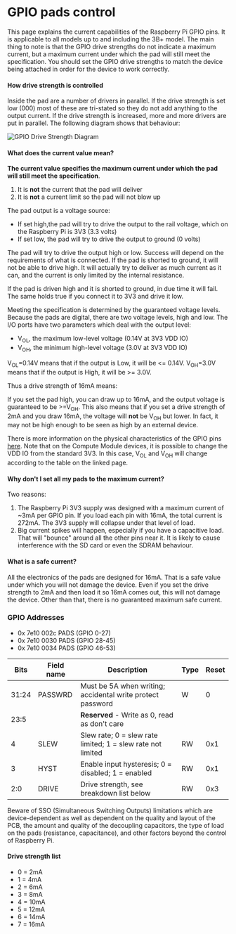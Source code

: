 # GPIO pads control

This page explains the current capabilities of the Raspberry Pi GPIO pins. It is applicable to all models up to and including the 3B+ model. The main thing to note is that the GPIO drive strengths do not indicate a maximum current, but a maximum current under which the pad will still meet the specification. You should set the GPIO drive strengths to match the device being attached in order for the device to work correctly. 

#### How drive strength is controlled

Inside the pad are a number of drivers in parallel. If the drive strength is set low (000) most of these are tri-stated so they do not add anything to the output current. If the drive strength is increased, more and more drivers are put in parallel. The following diagram shows that behaviour:

![GPIO Drive Strength Diagram](./images/pi_gpio_drive_strength_diagram.png)

#### What does the current value mean?

**The current value specifies the maximum current under which the pad will still meet the specification**.

1. It is **not** the current that the pad will deliver
1. It is **not** a current limit so the pad will not blow up

The pad output is a voltage source:

* If set high,the pad will try to drive the output to the rail voltage, which on the Raspberry Pi is 3V3 (3.3 volts)
* If set low, the pad will try to drive the output to ground (0 volts)

The pad will try to drive the output high or low. Success will depend on the requirements of what is connected. If the pad is shorted to ground, it will not be able to drive high. It will actually try to deliver as much current as it can, and the current is only limited by the internal resistance.

If the pad is driven high and it is shorted to ground, in due time it will fail. The same holds true if you connect it to 3V3 and drive it low.

Meeting the specification is determined by the guaranteed voltage levels. Because the pads are digital, there are two voltage levels, high and low. The I/O ports have two parameters which deal with the output level:

*  V<sub>OL</sub>, the maximum low-level voltage (0.14V at 3V3 VDD IO)
*  V<sub>OH</sub>, the minimum high-level voltage (3.0V at 3V3 VDD IO)

V<sub>OL</sub>=0.14V means that if the output is Low, it will be <= 0.14V.
V<sub>OH</sub>=3.0V means that if the output is High, it will be >= 3.0V.
   
Thus a drive strength of 16mA means:

If you set the pad high, you can draw up to 16mA, and the output voltage is guaranteed to be >=V<sub>OH</sub>. This also means that if you set a drive strength of 2mA and you draw 16mA, the voltage will **not** be V<sub>OH</sub> but lower. In fact, it may not be high enough to be seen as high by an external device.

There is more information on the physical characteristics of the GPIO pins [here](./README.md). Note that on the Compute Module devices, it is possible to change the VDD IO from the standard 3V3. In this case, V<sub>OL</sub> and V<sub>OH</sub> will change according to the table on the linked page. 

#### Why don't I set all my pads to the maximum current?

Two reasons:

1. The Raspberry Pi 3V3 supply was designed with a maximum current of ~3mA per GPIO pin. If you load each pin with 16mA, the total current is 272mA. The 3V3 supply will collapse under that level of load.
1. Big current spikes will happen, especially if you have a capacitive load. That will "bounce" around all the other pins near it. It is likely to cause interference with the SD card or even the SDRAM behaviour.

#### What is a safe current?

All the electronics of the pads are designed for 16mA. That is a safe value under which you will not damage the device. Even if you set the drive strength to 2mA and then load it so 16mA comes out, this will not damage the device. Other than that, there is no guaranteed maximum safe current.

### GPIO Addresses

* 0x 7e10 002c PADS (GPIO 0-27)
* 0x 7e10 0030 PADS (GPIO 28-45)
* 0x 7e10 0034 PADS (GPIO 46-53)

Bits | Field name | Description | Type | Reset
--- | --- | --- | --- | ---
31:24 | PASSWRD | Must be 5A when writing; accidental write protect password | W | 0
23:5 | | **Reserved** - Write as 0, read as don't care | |
4 | SLEW | Slew rate; 0 = slew rate limited; 1 = slew rate not limited | RW | 0x1
3 | HYST | Enable input hysteresis; 0 = disabled; 1 = enabled | RW | 0x1
2:0 | DRIVE | Drive strength, see breakdown list below | RW | 0x3

Beware of SSO (Simultaneous Switching Outputs) limitations which are device-dependent as well as dependent on the quality and layout of the PCB, the amount and quality of the decoupling capacitors, the type of load on the pads (resistance, capacitance), and other factors beyond the control of Raspberry Pi.

#### Drive strength list

  * 0 = 2mA
  * 1 = 4mA
  * 2 = 6mA
  * 3 = 8mA
  * 4 = 10mA
  * 5 = 12mA
  * 6 = 14mA
  * 7 = 16mA
